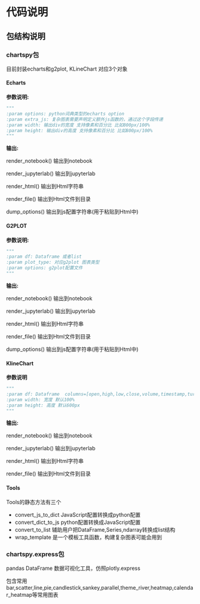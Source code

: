 # 代码说明

## 包结构说明

### chartspy包

目前封装echarts和g2plot, KLineChart 对应3个对象

#### Echarts

**参数说明:**
```python
"""
:param options: python词典类型的echarts option
:param extra_js: 复杂图表需要声明定义额外js函数的，通过这个字段传递
:param width: 输出div的宽度 支持像素和百分比 比如800px/100%
:param height: 输出div的高度 支持像素和百分比 比如800px/100%
"""
```

**输出:**

render_notebook() 输出到notebook

render_jupyterlab() 输出到jupyterlab

render_html() 输出到Html字符串

render_file() 输出到Html文件到目录

dump_options() 输出到js配置字符串(用于粘贴到Html中)

#### G2PLOT

**参数说明:**
```python
"""
:param df: Dataframe 或者list
:param plot_type: 对应g2plot 图表类型
:param options: g2plot配置文件    
"""
```

**输出:**

render_notebook() 输出到notebook

render_jupyterlab() 输出到jupyterlab

render_html() 输出到Html字符串

render_file() 输出到Html文件到目录

dump_options() 输出到js配置字符串(用于粘贴到Html中)

#### KlineChart
**参数说明**
```python
"""
:param df: Dataframe  columns=[open,high,low,close,volume,timestamp,turnover]
:param width: 宽度 默认100%
:param height: 高度 默认600px 
"""
```
**输出:**

render_notebook() 输出到notebook

render_jupyterlab() 输出到jupyterlab

render_html() 输出到Html字符串

render_file() 输出到Html文件到目录


#### Tools

Tools的静态方法有三个

* convert_js_to_dict JavaScript配置转换成python配置
* convert_dict_to_js python配置转换成JavaScript配置 
* convert_to_list 辅助用户把DataFrame,Series,ndarray转换成list结构
* wrap_template 是一个模板工具函数，构建复杂图表可能会用到

### chartspy.express包

pandas DataFrame 数据可视化工具，仿照plotly.express

包含常用 bar,scatter,line,pie,candlestick,sankey,parallel,theme_river,heatmap,calendar_heatmap等常用图表


